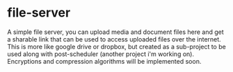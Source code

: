 # file-server
A simple file server, you can upload media and document files here and get a sharable link that can be used to access uploaded files over the internet. This is more like google drive or dropbox, but created as a sub-project to be used along with post-scheduler (another project i'm working on). Encryptions and compression algorithms will be implemented soon.
